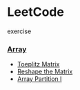 # LeetCode

exercise


### [Array](https://github.com/103style/LeetCode/tree/master/Array)
* [Toeplitz Matrix](https://github.com/103style/LeetCode/blob/master/Array/Toeplitz%20Matrix.md)
* [Reshape the Matrix](https://github.com/103style/LeetCode/blob/master/Array/Reshape%20the%20Matrix.md)
* [Array Partition I](https://github.com/103style/LeetCode/blob/master/Array/Array%20Partition%20I.md)
